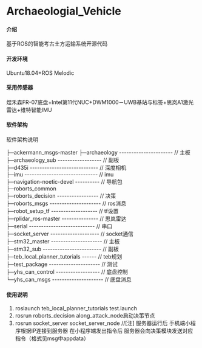 # Archaeologial_Vehicle

#### 介绍
基于ROS的智能考古土方运输系统开源代码

#### 开发环境
Ubuntu18.04+ROS Melodic

#### 采用传感器
煜禾森FR-07底盘+Intel第11代NUC+DWM1000－UWB基站与标签+思岚A1激光雷达+维特智能IMU

#### 软件架构
软件架构说明

├─ackermann_msgs-master 
├─archaeology ---------------------- // 主板<br>
├─archaeology_sub ------------------ // 副板<br>
├─d435i ---------------------------- // 深度相机<br>
├─imu ------------------------------ // imu<br>
├─navigation-noetic-devel ---------- // 导航包<br>
├─roborts_common <br>
├─roborts_decision ----------------- // 决策<br>
├─roborts_msgs --------------------- // ros消息<br>
├─robot_setup_tf ------------------- // tf设置<br>
├─rplidar_ros-master --------------- // 思岚雷达<br>
├─serial --------------------------- // 串口<br>
├─socket_server -------------------- // socket通信<br>
├─stm32_master --------------------- // 主板<br>
├─stm32_sub ------------------------ // 副板<br>
├─teb_local_planner_tutorials ------ // teb规划<br>
├─test_package --------------------- // 测试<br>
├─yhs_can_control ------------------ // 底盘控制<br>
└─yhs_can_msgs --------------------- // 底盘消息<br>

#### 使用说明

1.  roslaunch teb_local_planner_tutorials test.launch
2.  rosrun roborts_decision along_attack_node启动决策节点
3.  rosrun socket_server socket_server_node
    //[注] 服务器运行后 手机端小程序根据IP连接到服务器 在小程序端发出指令后 服务器会向决策模块发送对应指令（格式见msg中appdata）


